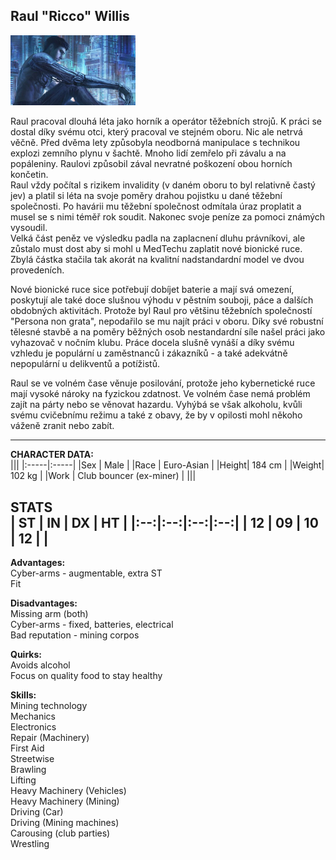 ## Raul "Ricco" Willis

<img src="pics/ricco.png" alt="Raul 'Ricco' Willis" width="200"/>

Raul pracoval dlouhá léta jako horník a operátor těžebních strojů. K práci se dostal díky svému otci, který pracoval ve stejném oboru. Nic ale netrvá věčně. Před dvěma lety způsobyla neodborná manipulace s technikou explozi zemního plynu v šachtě. Mnoho lidí zemřelo při závalu a na popáleniny. Raulovi způsobil zával nevratné poškození obou horních končetin.  
Raul vždy počítal s rizikem invalidity (v daném oboru to byl relativně častý jev) a platil si léta na svoje poměry drahou pojistku u dané těžební společnosti. Po havárii mu těžební společnost odmítala úraz proplatit a musel se s nimi téměř rok soudit. Nakonec svoje peníze za pomoci známých vysoudil.  
Velká část peněz ve výsledku padla na zaplacnení dluhu právníkovi, ale zůstalo must dost aby si mohl u MedTechu zaplatit nové bionické ruce. Zbylá částka stačila tak akorát na kvalitní nadstandardní model ve dvou provedeních.  

Nové bionické ruce sice potřebují dobíjet baterie a mají svá omezení, poskytují ale také doce slušnou výhodu v pěstním souboji, páce a dalších obdobných aktivitách. Protože byl Raul pro většinu těžebních společností "Persona non grata", nepodařilo se mu najít práci v oboru. Díky své robustní tělesné stavbě a na poměry běžných osob nestandardní síle našel práci jako vyhazovač v nočním klubu. Práce docela slušně vynáší a díky svému vzhledu je populární u zaměstnanců i zákazníků - a také adekvátně nepopulární u delikventů a potížistů.  

Raul se ve volném čase věnuje posilování, protože jeho kybernetické ruce mají vysoké nároky na fyzickou zdatnost. Ve volném čase nemá problém zajít na párty nebo se věnovat hazardu. Vyhýbá se však alkoholu, kvůli svému cvičebnímu režimu a také z obavy, že by v opilosti mohl někoho váženě zranit nebo zabít.  

---
**CHARACTER DATA:**  
|||
|:-----|:-----|
|Sex   | Male |
|Race  | Euro-Asian |
|Height| 184 cm |
|Weight| 102 kg |
|Work  | Club bouncer (ex-miner) |
|||

**STATS**  
| ST | IN | DX | HT |
|:--:|:--:|:--:|:--:|
| 12 | 09 | 10 | 12 |
|
---

**Advantages:**  
Cyber-arms - augmentable, extra ST  
Fit  

**Disadvantages:**  
Missing arm (both)  
Cyber-arms - fixed, batteries, electrical  
Bad reputation - mining corpos  

**Quirks:**  
Avoids alcohol  
Focus on quality food to stay healthy  

**Skills:**  
Mining technology  
Mechanics  
Electronics  
Repair (Machinery)  
First Aid  
Streetwise  
Brawling  
Lifting  
Heavy Machinery (Vehicles)  
Heavy Machinery (Mining)  
Driving (Car)  
Driving (Mining machines)  
Carousing (club parties)  
Wrestling  